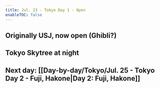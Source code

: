 ```yaml
---
title: Jul. 23 - Tokyo Day 1 - Open
enableTOC: false
---
```

## Originally USJ, now open (Ghibli?)
## Tokyo Skytree at night
## Next day: [[Day-by-day/Tokyo/Jul. 25 - Tokyo Day 2 - Fuji, Hakone|Day 2: Fuji, Hakone]]
